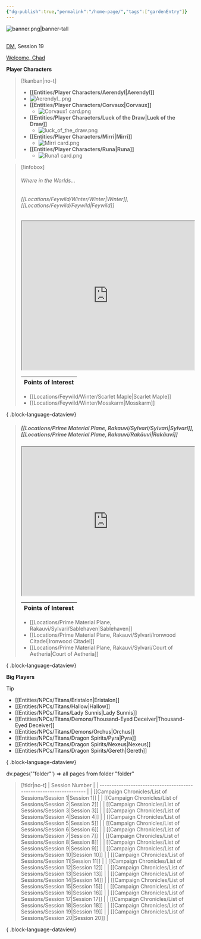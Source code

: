 ```yaml
---
{"dg-publish":true,"permalink":"/home-page/","tags":["gardenEntry"]}
---
```


![banner.png|banner-tall](/img/user/Images/banner.png)

<span><span><div data-callout-metadata="mark" data-callout-fold="" data-callout="quote" class="callout node-insert-event"><div class="callout-title"><div class="callout-icon"><svg width="16" height="16"></svg></div><div class="callout-title-inner"><a data-tooltip-position="top" aria-label="DM" data-href="DM" href="DM" class="internal-link" target="_blank" rel="noopener">DM</a>, Session 19</div></div><div class="callout-content">
<p><a data-tooltip-position="top" aria-label="Quotes/Welcome, Chad.md" data-href="Quotes/Welcome, Chad.md" href="Quotes/Welcome, Chad.md" class="internal-link" target="_blank" rel="noopener">Welcome, Chad</a></p>
</div></div></span></span>

**Player Characters**
> [!kanban|no-t] 
>  -  **[[Entities/Player Characters/Aerendyl\|Aerendyl]]** 
> 	- ![Aerendyl_.png](/img/user/Images/Creatures/Aerendyl_.png)
> - **[[Entities/Player Characters/Corvaux\|Corvaux]]**
> 	- ![Corvaux1 card.png](/img/user/Images/Creatures/Corvaux1%20card.png)
> - **[[Entities/Player Characters/Luck of the Draw\|Luck of the Draw]]**
> 	- ![luck_of_the_draw.png](/img/user/Images/Creatures/luck_of_the_draw.png)
> - **[[Entities/Player Characters/Mirri\|Mirri]]** 
> 	- ![Mirri card.png](/img/user/Images/Creatures/Mirri%20card.png) 
> - **[[Entities/Player Characters/Runa\|Runa]]**
> 	- ![Runa1 card.png](/img/user/Images/Creatures/Runa1%20card.png)

> [!infobox] 
>  ###### Where in the Worlds...
> 
> ###### [[Locations/Feywild/Winter/Winter\|Winter]], [[Locations/Feywild/Feywild\|Feywild]] 
> <iframe src="https://ruetooo.github.io/leaflet-map-simple/winterMap" width=100% height="400"></iframe>
> 
> | Points of Interest |
> | ---- |
>  - [[Locations/Feywild/Winter/Scarlet Maple\|Scarlet Maple]]
> - [[Locations/Feywild/Winter/Mosskarm\|Mosskarm]]
> 
{ .block-language-dataview}
> 
> ##### [[Locations/Prime Material Plane, Rakauvi/Sylvari/Sylvari\|Sylvari]], [[Locations/Prime Material Plane, Rakauvi/Rakāuvi\|Rakāuvi]]
> <iframe src="https://ruetooo.github.io/leaflet-map-simple/sylvariMap" width=100% height="400"></iframe>
> 
> | Points of Interest |
> | ---- |
>  - [[Locations/Prime Material Plane, Rakauvi/Sylvari/Sablehaven\|Sablehaven]]
> - [[Locations/Prime Material Plane, Rakauvi/Sylvari/Ironwood Citadel\|Ironwood Citadel]]
> - [[Locations/Prime Material Plane, Rakauvi/Sylvari/Court of Aetheria\|Court of Aetheria]]
> 
{ .block-language-dataview}



**Big Players**
> [!tip]
>  - [[Entities/NPCs/Titans/Eristalon\|Eristalon]]
> - [[Entities/NPCs/Titans/Hallow\|Hallow]]
> - [[Entities/NPCs/Titans/Lady Sunnis\|Lady Sunnis]]
> - [[Entities/NPCs/Titans/Demons/Thousand-Eyed Deceiver\|Thousand-Eyed Deceiver]]
> - [[Entities/NPCs/Titans/Demons/Orchus\|Orchus]]
> - [[Entities/NPCs/Titans/Dragon Spirits/Pyra\|Pyra]]
> - [[Entities/NPCs/Titans/Dragon Spirits/Nexeus\|Nexeus]]
> - [[Entities/NPCs/Titans/Dragon Spirits/Gereth\|Gereth]]
> 
{ .block-language-dataview}

dv.pages('"folder"') => all pages from folder "folder"



> [!tldr|no-t]
>  | Session Number                                                     |
> | ------------------------------------------------------------------ |
> | [[Campaign Chronicles/List of Sessions/Session 1\|Session 1]]   |
> | [[Campaign Chronicles/List of Sessions/Session 2\|Session 2]]   |
> | [[Campaign Chronicles/List of Sessions/Session 3\|Session 3]]   |
> | [[Campaign Chronicles/List of Sessions/Session 4\|Session 4]]   |
> | [[Campaign Chronicles/List of Sessions/Session 5\|Session 5]]   |
> | [[Campaign Chronicles/List of Sessions/Session 6\|Session 6]]   |
> | [[Campaign Chronicles/List of Sessions/Session 7\|Session 7]]   |
> | [[Campaign Chronicles/List of Sessions/Session 8\|Session 8]]   |
> | [[Campaign Chronicles/List of Sessions/Session 9\|Session 9]]   |
> | [[Campaign Chronicles/List of Sessions/Session 10\|Session 10]] |
> | [[Campaign Chronicles/List of Sessions/Session 11\|Session 11]] |
> | [[Campaign Chronicles/List of Sessions/Session 12\|Session 12]] |
> | [[Campaign Chronicles/List of Sessions/Session 13\|Session 13]] |
> | [[Campaign Chronicles/List of Sessions/Session 14\|Session 14]] |
> | [[Campaign Chronicles/List of Sessions/Session 15\|Session 15]] |
> | [[Campaign Chronicles/List of Sessions/Session 16\|Session 16]] |
> | [[Campaign Chronicles/List of Sessions/Session 17\|Session 17]] |
> | [[Campaign Chronicles/List of Sessions/Session 18\|Session 18]] |
> | [[Campaign Chronicles/List of Sessions/Session 19\|Session 19]] |
> | [[Campaign Chronicles/List of Sessions/Session 20\|Session 20]] |
> 
{ .block-language-dataview}

